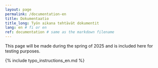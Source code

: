 ```yaml
---
layout: page
permalink: /documentation-en
title: Dokumentaatio
title_long: Työn aikana tehtävät dokumentit
lang: en # fi or en
ref: documentation # same as the markdown filename
---
```

This page will be made during the spring of 2025 and is included here for testing purposes. 


{% include typo_instructions_en.md %}

